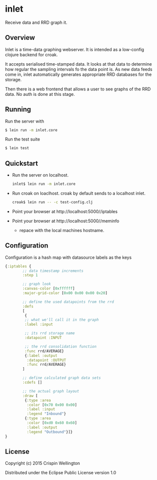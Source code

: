 # inlet
Receive data and RRD graph it.

## Overview

Inlet is a time-data graphing webserver. It is intended as a low-config clojure backend for croak.

It accepts serialised time-stamped data. It looks at that data to determine how regular the sampling intervals fo the data point is. As new data feeds come in, inlet automatically generates appropriate RRD databases for the storage.

Then there is a web frontend that allows a user to see graphs of the RRD data. No auth is done at this stage.

## Running

Run the server with

```bash
$ lein run -m inlet.core
```

Run the test suite

```bash
$ lein test
```

## Quickstart

 - Run the server on localhost.
   ```bash
   inlet$ lein run -m inlet.core
   ```
 - Run croak on loaclhost. croak by default sends to a localhost inlet.
   ```bash
   croak$ lein run -- -c test-config.clj
   ```
 - Point your browser at http://localhost:5000/<hostname>/iptables
 - Point your browser at http://localhost:5000/<hostname>/meminfo

   * repace <hostname> with the local machines hostname.

## Configuration

Configuration is a hash map with datasource labels as the keys

```clojure
{:iptables {
	    ;; data timestamp increments
	    :step 1

	    ;; graph look
	    :canvas-color [0xffffff]
	    :major-grid-color [0x00 0x00 0x00 0x20]

	    ;; define the used datapoints from the rrd
	    :defs
	    [
	     {
	     ;; what we'll call it in the graph
	     :label :input

	     ;; its rrd storage name
	     :datapoint :INPUT

	     ;; the rrd consolidation function
	     :func rrd/AVERAGE}
	     {:label :output
	      :datapoint :OUTPUT
	      :func rrd/AVERAGE}
	    ]

	    ;; define calculated graph data sets
	    :cdefs []

	    ;; the actual graph layout
	    :draw [
	     {:type :area
	      :color [0x70 0x00 0x00]
	      :label :input
	      :legend "Inbound"}
	     {:type :area
	      :color [0xd0 0x60 0x60]
	      :label :output
	      :legend "Outbound"}]}
}
```

## License

Copyright (c) 2015 Crispin Wellington

Distributed under the Eclipse Public License version 1.0